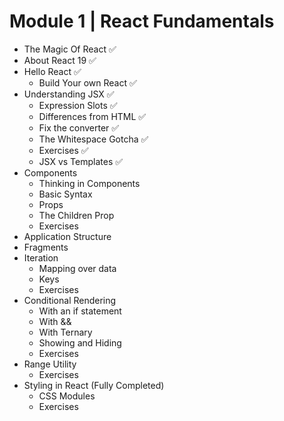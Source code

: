 # Module 1 | React Fundamentals

- The Magic Of React ✅ 
- About React 19 ✅
- Hello React ✅
  - Build Your own React ✅
- Understanding JSX ✅
  - Expression Slots ✅
  - Differences from HTML  ✅
  - Fix the converter ✅
  - The Whitespace Gotcha ✅
  - Exercises ✅
  - JSX vs Templates ✅
- Components
  - Thinking in Components
  - Basic Syntax
  - Props
  - The Children Prop
  - Exercises
- Application Structure 
- Fragments
- Iteration
  - Mapping over data
  - Keys
  - Exercises
- Conditional Rendering
  - With an if statement
  - With &&
  - With Ternary
  - Showing and Hiding
  - Exercises
- Range Utility
  - Exercises
- Styling in React (Fully Completed)
  - CSS Modules
  - Exercises
